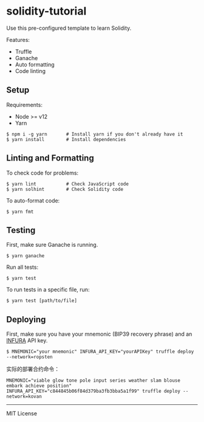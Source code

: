 # solidity-tutorial

Use this pre-configured template to learn Solidity.

Features:

- Truffle
- Ganache
- Auto formatting
- Code linting

## Setup

Requirements:

- Node >= v12
- Yarn

```
$ npm i -g yarn       # Install yarn if you don't already have it
$ yarn install        # Install dependencies
```

## Linting and Formatting

To check code for problems:

```
$ yarn lint           # Check JavaScript code
$ yarn solhint        # Check Solidity code
```

To auto-format code:

```
$ yarn fmt
```

## Testing

First, make sure Ganache is running.

```
$ yarn ganache
```

Run all tests:

```
$ yarn test
```

To run tests in a specific file, run:

```
$ yarn test [path/to/file]
```

## Deploying

First, make sure you have your mnemonic (BIP39 recovery phrase) and an
[INFURA](https://infura.io/) API key.

```
$ MNEMONIC="your mnemonic" INFURA_API_KEY="yourAPIKey" truffle deploy --network=ropsten
```

实际的部署合约命令：

```
MNEMONIC="viable glow tone pole input series weather slam blouse embark achieve position" INFURA_API_KEY="c844845b06f84d379ba3fb3bba5a1f99" truffle deploy --network=kovan
```

---

MIT License
